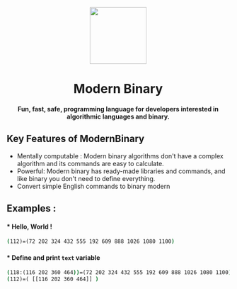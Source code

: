 <div align="center">
<p>
    <img width="128" src="https://github.com/ThisIsMatin/ModernBinary/blob/main/dist/logo.png?raw=true">
</p>
<h1>Modern Binary</h1>
<h4>Fun, fast, safe, programming language for developers interested in algorithmic languages and binary.</h4>
</div>
<div align="center">
</div>

## Key Features of ModernBinary

- Mentally computable : Modern binary algorithms don't have a complex algorithm and its commands are easy to calculate.
- Powerful: Modern binary has ready-made libraries and commands, and like binary you don't need to define everything.
- Convert simple English commands to binary modern

## Examples :
#### * Hello, World !

```bat
(112)=(72 202 324 432 555 192 609 888 1026 1080 1100)
```

#### * Define and print `text` variable
```bat
(118:(116 202 360 464))=(72 202 324 432 555 192 609 888 1026 1080 1100)
(112)=( [[116 202 360 464]] )
```